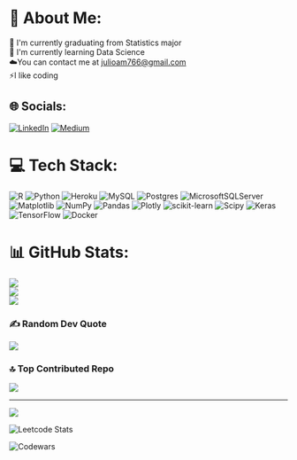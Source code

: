 # 💫 About Me:
🔭 I'm currently graduating from Statistics major <br>🌱 I'm currently learning Data Science<br>☁️You can contact me at julioam766@gmail.com<br>⚡I like coding<br>


## 🌐 Socials:
[![LinkedIn](https://img.shields.io/badge/LinkedIn-%230077B5.svg?logo=linkedin&logoColor=white)](https://linkedin.com/in/julio-antonio-megu/) [![Medium](https://img.shields.io/badge/Medium-12100E?logo=medium&logoColor=white)](https://medium.com/@julioam766) 

# 💻 Tech Stack:
![R](https://img.shields.io/badge/r-%23276DC3.svg?style=for-the-badge&logo=r&logoColor=white) ![Python](https://img.shields.io/badge/python-3670A0?style=for-the-badge&logo=python&logoColor=ffdd54) ![Heroku](https://img.shields.io/badge/heroku-%23430098.svg?style=for-the-badge&logo=heroku&logoColor=white) ![MySQL](https://img.shields.io/badge/mysql-%2300000f.svg?style=for-the-badge&logo=mysql&logoColor=white) ![Postgres](https://img.shields.io/badge/postgres-%23316192.svg?style=for-the-badge&logo=postgresql&logoColor=white) ![MicrosoftSQLServer](https://img.shields.io/badge/Microsoft%20SQL%20Server-CC2927?style=for-the-badge&logo=microsoft%20sql%20server&logoColor=white) ![Matplotlib](https://img.shields.io/badge/Matplotlib-%23ffffff.svg?style=for-the-badge&logo=Matplotlib&logoColor=black) ![NumPy](https://img.shields.io/badge/numpy-%23013243.svg?style=for-the-badge&logo=numpy&logoColor=white) ![Pandas](https://img.shields.io/badge/pandas-%23150458.svg?style=for-the-badge&logo=pandas&logoColor=white) ![Plotly](https://img.shields.io/badge/Plotly-%233F4F75.svg?style=for-the-badge&logo=plotly&logoColor=white) ![scikit-learn](https://img.shields.io/badge/scikit--learn-%23F7931E.svg?style=for-the-badge&logo=scikit-learn&logoColor=white) ![Scipy](https://img.shields.io/badge/SciPy-%230C55A5.svg?style=for-the-badge&logo=scipy&logoColor=%white) ![Keras](https://img.shields.io/badge/Keras-%23D00000.svg?style=for-the-badge&logo=Keras&logoColor=white) ![TensorFlow](https://img.shields.io/badge/TensorFlow-%23FF6F00.svg?style=for-the-badge&logo=TensorFlow&logoColor=white) ![Docker](https://img.shields.io/badge/docker-%230db7ed.svg?style=for-the-badge&logo=docker&logoColor=white)
# 📊 GitHub Stats:
![](https://github-readme-stats.vercel.app/api?username=julam9&theme=radical&hide_border=false&include_all_commits=false&count_private=false)<br/>
![](https://github-readme-streak-stats.herokuapp.com/?user=julam9&theme=radical&hide_border=false)<br/>
![](https://github-readme-stats.vercel.app/api/top-langs/?username=julam9&theme=radical&hide_border=false&include_all_commits=false&count_private=false&layout=compact)

### ✍️ Random Dev Quote
![](https://quotes-github-readme.vercel.app/api?type=horizontal&theme=radical)

### 🔝 Top Contributed Repo
![](https://github-contributor-stats.vercel.app/api?username=julam9&limit=5&theme=radical&combine_all_yearly_contributions=true)

---
[![](https://visitcount.itsvg.in/api?id=julam9&icon=0&color=0)](https://visitcount.itsvg.in)

<!-- Proudly created with GPRM ( https://gprm.itsvg.in ) -->
![Leetcode Stats](https://leetcard.jacoblin.cool/julioam766?ext=activity)

![Codewars](https://github.r2v.ch/codewars?user=julam9&top_languages=true) 

<!-- [![Github Readme Codewars](https://codewars-stats-ignacio-cuadra.vercel.app/?username=iulam9&theme=dracula)](https://github.com/ignacio-cuadra/github-readme-codewars)

